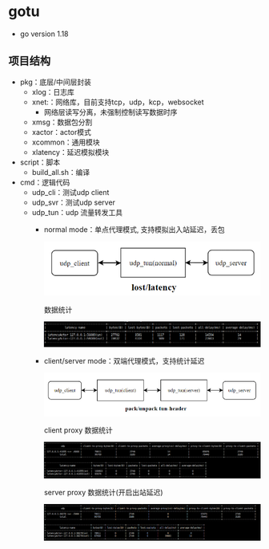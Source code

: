 # gotu

* go version 1.18

## 项目结构

* pkg：底层/中间层封装
  * xlog：日志库
  * xnet:：网络库，目前支持tcp，udp，kcp，websocket
    * 网络层读写分离，未强制控制读写数据时序
  * xmsg：数据包分割
  * xactor：actor模式
  * xcommon：通用模块
  * xlatency：延迟模拟模块
* script：脚本
  * build_all.sh：编译
* cmd：逻辑代码
  * udp_cli：测试udp client
  * udp_svr：测试udp server
  * udp_tun：udp 流量转发工具
    * normal mode：单点代理模式, 支持模拟出入站延迟，丢包

      ![1679884405633](image/README/1679884405633.png)

      数据统计

      ![1680077862063](image/README/1680077862063.png)
    * client/server mode：双端代理模式，支持统计延迟

      ![1679884422924](image/README/1679884422924.png)

      client proxy 数据统计

      ![1680077895577](image/README/1680077895577.png)

      server proxy 数据统计(开启出站延迟)

      ![1680077938930](image/README/1680077938930.png)
